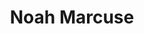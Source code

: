 ---
codehost: https://github.com/https://github.com/nmarcuse
images:
- marcuse_ink-official.svg
- marcuse_ink-ar21.svg
- marcuse_ink-icon.svg
logohandle: marcuse_ink
sort: marcuse_noah
title: Noah Marcuse
website: https://noah.marcuse.ink/
---